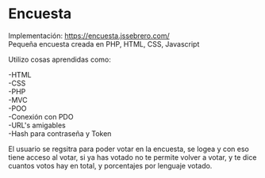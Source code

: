 # Encuesta

Implementación: https://encuesta.jssebrero.com/  <br>
Pequeña encuesta creada en PHP, HTML, CSS, Javascript

Utilizo cosas aprendidas como:

-HTML <br>
-CSS <br>
-PHP <br>
-MVC <br>
-POO <br>
-Conexión con PDO <br>
-URL's amigables <br>
-Hash para contraseña y Token

El usuario se regsitra para poder votar en la encuesta, se logea y con eso tiene acceso al votar, si ya has votado no te permite volver a votar, y te dice cuantos votos hay  en total, y porcentajes por lenguaje votado.
